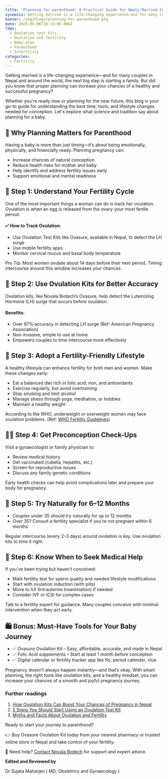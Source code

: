 ```yaml
---
title: 'Planning for parenthood: A Practical Guide for Newly Married Couples'
synopsis: Getting married is a life-changing experience—and for many couples in Nepal and around the world, the next big step is starting a family. But did you know that proper planning can increase your chances of a healthy and successful pregnancy?
banner: /img/blogs/planning-for-parenthood.png
date: 2025-05-06T18:15:00.000Z
tags:
  - Ovulation test kits
  - Ovulation and fertility
  - Baby plan
  - Parenthood
  - Infertility
categories:
  - Fertility
---
```

Getting married is a life-changing experience—and for many couples in Nepal and around the world, the next big step is starting a family. But did you know that proper planning can increase your chances of a healthy and successful pregnancy?

Whether you're ready now or planning for the near future, this blog is your go-to guide for understanding the best time, tools, and lifestyle changes needed for conception. Let's explore what science and tradition say about planning for a baby.

## 👶 Why Planning Matters for Parenthood

Having a baby is more than just timing—it’s about being emotionally, physically, and financially ready. Planning pregnancy can:

- Increase chances of natural conception
- Reduce health risks for mother and baby
- Help identify and address fertility issues early
- Support emotional and mental readiness

## 📅 Step 1: Understand Your Fertility Cycle

One of the most important things a woman can do is track her ovulation. Ovulation is when an egg is released from the ovary-your most fertile period.

#### ✅ How to Track Ovulation:

- Use Ovulation Test Kits like Ovasure, available in Nepal, to detect the LH surge
- Use mobile fertility apps
- Monitor cervical mucus and basal body temperature

Pro Tip: Most women ovulate about 14 days before their next period. Timing intercourse around this window increases your chances.

## 🧪 Step 2: Use Ovulation Kits for Better Accuracy

Ovulation kits, like Novala Biotech’s Ovasure, help detect the Luteinizing Hormone (LH) surge that occurs before ovulation.

#### Benefits:

- Over 97% accuracy in detecting LH surge (Ref: American Pregnancy Association)
- Non-invasive, simple to use at home
- Empowers couples to time intercourse more effectively

## 🥗 Step 3: Adopt a Fertility-Friendly Lifestyle

A healthy lifestyle can enhance fertility for both men and women. Make these changes early:

- Eat a balanced diet rich in folic acid, iron, and antioxidants
- Exercise regularly, but avoid overtraining
- Stop smoking and limit alcohol
- Manage stress through yoga, meditation, or hobbies
- Maintain a healthy weight

According to the WHO, underweight or overweight women may face ovulation problems. (Ref: [WHO Fertility Guidelines](https://www.who.int/news-room/fact-sheets/detail/infertility))

## 🧑‍⚕️ Step 4: Get Preconception Check-Ups

Visit a gynaecologist or family physician to:

- Review medical history
- Get vaccinated (rubella, hepatitis, etc.)
- Screen for reproductive issues
- Discuss any family genetic conditions

Early health checks can help avoid complications later and prepare your body for pregnancy.

## 🧬 Step 5: Try Naturally for 6–12 Months

- Couples under 35 should try naturally for up to 12 months
- Over 35? Consult a fertility specialist if you're not pregnant within 6 months

Regular intercourse (every 2–3 days) around ovulation is key. Use ovulation kits to time it right.

## 💉 Step 6: Know When to Seek Medical Help

If you’ve been trying but haven’t conceived:

- Male fertility test for sperm quality and needed lifestyle modifications
- Start with ovulation induction (with pills)
- Move to IUI (Intrauterine Insemination) if needed
- Consider IVF or ICSI for complex cases

Talk to a fertility expert for guidance. Many couples conceive with minimal intervention when they act early.

## 🛍️ Bonus: Must-Have Tools for Your Baby Journey

- ✅ Ovasure Ovulation Kit – Easy, affordable, accurate, and made in Nepal
- ✅ Folic Acid supplements – Start at least 1 month before conception
- ✅ Digital calendar or fertility tracker app like flo, period calender, clue

Pregnancy doesn’t always happen instantly—and that’s okay. With smart planning, the right tools like ovulation kits, and a healthy mindset, you can increase your chances of a smooth and joyful pregnancy journey.

### Further readings

1. [How Ovulation Kits Can Boost Your Chances of Pregnancy in Nepal](https://novala.com.np/blog/2025/05/04/how-ovulation-kits-can-boost-your-chances-of-pregnancy-in-nepal/)
2. [5 Signs You Should Start Using an Ovulation Test Kit](https://novala.com.np/blog/2025/05/04/5-signs-you-should-start-using-an-ovulation-test-kit/)
3. [Myths and Facts About Ovulation and Fertility](https://novala.com.np/blog/2025/05/04/myths-and-facts-about-ovulation-and-fertility/)

Ready to start your journey to parenthood?

👉 Buy Ovasure Ovulation Kit today from your nearest pharmacy or trusted online store in Nepal and take control of your fertility.

💬 Need help? [Contact Novala Biotech](https://novala.com.np/contact/) for support and expert advice.

**Edited and Reviewed by**

Dr Sujata Maharjan ( MD, Obstetrics and Gynaecology )
